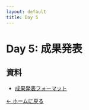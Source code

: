 ```yaml
---
layout: default
title: Day 5
---
```


# Day 5: 成果発表

## 資料

- [成果発表フォーマット](presentation_format.md)

[← ホームに戻る](../)
